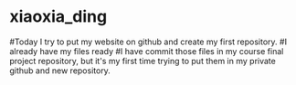 # xiaoxia_ding
#Today I try to put my website on github and create my first repository. 
#I already have my files ready
#I have commit those files in my course final project repository, but it's my first time trying to put 
them in my private github and new repository. 
